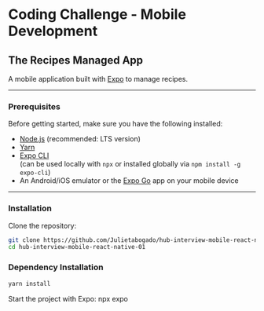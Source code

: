 # Coding Challenge - Mobile Development

## The Recipes Managed App

A mobile application built with [Expo](https://expo.dev/) to manage recipes.

---

### Prerequisites

Before getting started, make sure you have the following installed:

- [Node.js](https://nodejs.org/) (recommended: LTS version)
- [Yarn](https://classic.yarnpkg.com/lang/en/docs/install/)
- [Expo CLI](https://docs.expo.dev/get-started/installation/)  
  (can be used locally with `npx` or installed globally via `npm install -g expo-cli`)
- An Android/iOS emulator or the [Expo Go](https://expo.dev/client) app on your mobile device

---

### Installation

Clone the repository:

```bash
git clone https://github.com/Julietabogado/hub-interview-mobile-react-native-01.git
cd hub-interview-mobile-react-native-01
```
### Dependency Installation

```bash
yarn install
```
Start the project with Expo:
npx expo